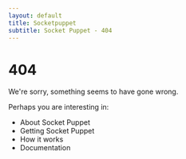 ```yaml
---
layout: default
title: Socketpuppet
subtitle: Socket Puppet - 404
---
```


404
===

We're sorry, something seems to have gone wrong.

Perhaps you are interesting in:

- About Socket Puppet
- Getting Socket Puppet
- How it works
- Documentation

